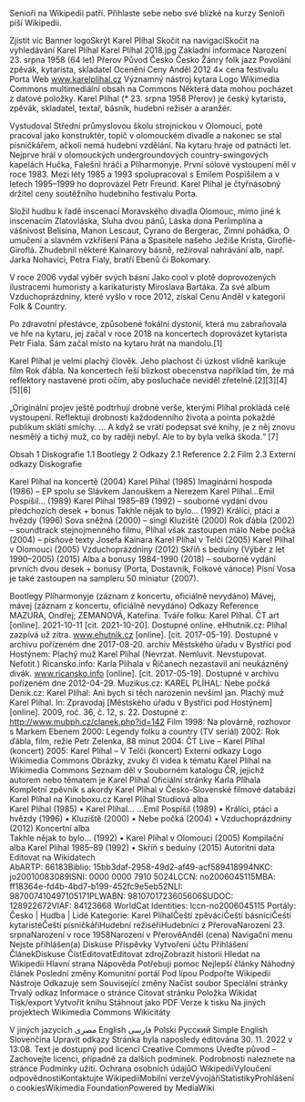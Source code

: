 
Senioři na Wikipedii patří. Přihlaste sebe nebo své blízké na kurzy Senioři píší Wikipedii.

Zjistit víc
Banner logoSkrýt
Karel Plíhal
Skočit na navigaciSkočit na vyhledávání
Karel Plíhal
Karel Plíhal 2018.jpg
Základní informace
Narození	23. srpna 1958 (64 let)
Přerov
Původ	Česko Česko
Žánry	folk
jazz
Povolání	zpěvák, kytarista, skladatel
Ocenění	Ceny Anděl 2012
4× cena festivalu Porta
Web	www.karelplihal.cz
Významný nástroj
kytara
Logo Wikimedia Commons multimediální obsah na Commons
Některá data mohou pocházet z datové položky.
Karel Plíhal (* 23. srpna 1958 Přerov) je český kytarista, zpěvák, skladatel, textař, básník, hudební režisér a aranžér.

Vystudoval Střední průmyslovou školu strojnickou v Olomouci, poté pracoval jako konstruktér, topič v olomouckém divadle a nakonec se stal písničkářem, ačkoli nemá hudební vzdělání. Na kytaru hraje od patnácti let. Nejprve hrál v olomouckých undergroundových country-swingových kapelách Hučka, Falešní hráči a Plíharmonyje. První sólové vystoupení měl v roce 1983. Mezi léty 1985 a 1993 spolupracoval s Emilem Pospíšilem a v letech 1995–1999 ho doprovázel Petr Freund. Karel Plíhal je čtyřnásobný držitel ceny soutěžního hudebního festivalu Porta.

Složil hudbu k řadě inscenací Moravského divadla Olomouc, mimo jiné k inscenacím Zlatovláska, Sluha dvou pánů, Láska dona Perlimplína a vášnivost Belisina, Manon Lescaut, Cyrano de Bergerac, Zimní pohádka, O umučení a slavném vzkříšení Pána a Spasitele našeho Ježíše Krista, Giroflé-Giroflá. Zhudebnil některé Kainarovy básně, režíroval nahrávání alb, např. Jarka Nohavici, Petra Fialy, bratří Ebenů či Bokomary.

V roce 2006 vydal výběr svých básní Jako cool v plotě doprovozených ilustracemi humoristy a karikaturisty Miroslava Bartáka. Za své album Vzduchoprázdniny, které vyšlo v roce 2012, získal Cenu Anděl v kategorii Folk & Country.

Po zdravotní přestávce, způsobené fokální dystonií, která mu zabraňovala ve hře na kytaru, jej začal v roce 2018 na koncertech doprovázet kytarista Petr Fiala. Sám začal místo na kytaru hrát na mandolu.[1]

Karel Plíhal je velmi plachý člověk. Jeho plachost či úzkost vlídně karikuje film Rok ďábla. Na koncertech řeší blízkost obecenstva například tím, že má reflektory nastavené proti očím, aby posluchače neviděl zřetelně.[2][3][4][5][6]

„Originální projev ještě podtrhují drobné verše, kterými Plíhal prokládá celé vystoupení. Reflektují drobnosti každodenního života a pointa pokaždé publikum sklátí smíchy. … A když se vrátí podepsat své knihy, je z něj znovu nesmělý a tichý muž, co by raději nebyl. Ale to by byla velká škoda.“ [7]


Obsah
1	Diskografie
1.1	Bootlegy
2	Odkazy
2.1	Reference
2.2	Film
2.3	Externí odkazy
Diskografie

Karel Plíhal na koncertě (2004)
Karel Plíhal (1985)
Imaginární hospoda (1986) – EP spolu se Slávkem Janouškem a Nerezem
Karel Plíhal…Emil Pospíšil… (1989)
Karel Plíhal 1985–89 (1992) – souborné vydání dvou předchozích desek + bonus
Takhle nějak to bylo... (1992)
Králíci, ptáci a hvězdy (1996)
Sova sněžná (2000) – singl
Kluziště (2000)
Rok ďábla (2002) – soundtrack stejnojmenného filmu, Plíhal však zastoupen málo
Nebe počká (2004) – písňové texty Josefa Kainara
Karel Plíhal v Telči (2005)
Karel Plíhal v Olomouci (2005)
Vzduchoprázdniny (2012)
Skříň s beduíny (Výběr z let 1990–2005) (2015)
Alba a bonusy 1984-1990 (2018) – souborné vydání prvních dvou desek + bonusy (Porta, Dostavník, Folkové vánoce)
Písní Vosa je také zastoupen na sampleru 50 miniatur (2007).

Bootlegy
Plíharmonyje (záznam z koncertu, oficiálně nevydáno)
Mávej, mávej (záznam z koncertu, oficiálně nevydáno)
Odkazy
Reference
 MAZURA, Ondřej; ZEMANOVÁ, Kateřina. Tváře folku: Karel Plíhal. ČT art [online]. 2021-10-11 [cit. 2021-10-20]. Dostupné online.
 eHhutnik.cz: Plíhal zazpívá už zítra. www.ehutnik.cz [online]. [cit. 2017-05-19]. Dostupné v archivu pořízeném dne 2017-08-20.
 archiv Městského úřadu v Bystřici pod Hostýnem: Plachý muž Karel Plíhal (Nevrzat. Nemluvit. Nevstupovat. Nefotit.)
 Ricansko.info: Karla Plíhala v Říčanech nezastavil ani neukázněný divák. www.ricansko.info [online]. [cit. 2017-05-19]. Dostupné v archivu pořízeném dne 2012-04-29.
 Muzikus.cz: KAREL PLÍHAL: Nebe počká
 Denik.cz: Karel Plíhal: Ani bych si těch narozenin nevšiml
 jan. Plachý muž Karel Plíhal. In: Zpravodaj [Městského úřadu v Bystřici pod Hostýnem] [online]. 2009, roč. 36, č. 12, s. 22. Dostupné z: http://www.mubph.cz/clanek.php?id=142
Film
1998: Na plovárně, rozhovor s Markem Ebenem
2000: Legendy folku a country (TV seriál)
2002: Rok ďábla, film, režie Petr Zelenka, 88 minut
2004: ČT Live – Karel Plíhal (koncert)
2005: Karel Plíhal – V Telči (koncert)
Externí odkazy
Logo Wikimedia Commons Obrázky, zvuky či videa k tématu Karel Plíhal na Wikimedia Commons
Seznam děl v Souborném katalogu ČR, jejichž autorem nebo tématem je Karel Plíhal
Oficiální stránky Karla Plíhala
Kompletní zpěvník s akordy
Karel Plíhal v Česko-Slovenské filmové databázi
Karel Plíhal na Kinoboxu.cz
Karel Plíhal
Studiová alba	
Karel Plíhal (1985) • Karel Plíhal… …Emil Pospíšil (1989) • Králíci, ptáci a hvězdy (1996) • Kluziště (2000) • Nebe počká (2004) • Vzduchoprázdniny (2012)
Koncertní alba	
Takhle nějak to bylo… (1992) • Karel Plíhal v Olomouci (2005)
Kompilační alba	
Karel Plíhal 1985–89 (1992) • Skříň s beduíny (2015)
Autoritní data Editovat na Wikidatech	
AbARTP: 66183Biblio: 15bb3daf-2958-49d2-af49-acf589418994NKC: jo20010083089ISNI: 0000 0000 7910 5024LCCN: no2006045115MBA: ff18364e-fd4b-4bd7-b199-452fc9e5eb52NLI: 987007410497105171PLWABN: 9810701723605606SUDOC: 128922672VIAF: 84123668 WorldCat Identities: lccn-no2006045115
Portály: Česko | Hudba | Lidé
Kategorie: Karel PlíhalČeští zpěváciČeští básníciČeští kytaristéČeští písničkářiHudební režiséřiHudebníci z PřerovaNarození 23. srpnaNarození v roce 1958Narození v PřerověAnděl (cena)
Navigační menu
Nejste přihlášen(a)
Diskuse
Příspěvky
Vytvoření účtu
Přihlášení
ČlánekDiskuse
ČístEditovatEditovat zdrojZobrazit historii
Hledat na Wikipedii
Hlavní strana
Nápověda
Potřebuji pomoc
Nejlepší články
Náhodný článek
Poslední změny
Komunitní portál
Pod lípou
Podpořte Wikipedii
Nástroje
Odkazuje sem
Související změny
Načíst soubor
Speciální stránky
Trvalý odkaz
Informace o stránce
Citovat stránku
Položka Wikidat
Tisk/export
Vytvořit knihu
Stáhnout jako PDF
Verze k tisku
Na jiných projektech
Wikimedia Commons
Wikicitáty

V jiných jazycích
مصرى
English
فارسی
Polski
Русский
Simple English
Slovenčina
Upravit odkazy
Stránka byla naposledy editována 30. 11. 2022 v 13:08.
Text je dostupný pod licencí Creative Commons Uveďte původ – Zachovejte licenci, případně za dalších podmínek. Podrobnosti naleznete na stránce Podmínky užití.
Ochrana osobních údajůO WikipediiVyloučení odpovědnostiKontaktujte WikipediiMobilní verzeVývojářiStatistikyProhlášení o cookiesWikimedia FoundationPowered by MediaWiki